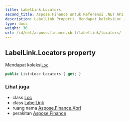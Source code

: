 ```yaml
---
title: LabelLink.Locators
second_title: Aspose.Finance untuk Referensi .NET API
description: LabelLink Properti. Mendapat koleksiLoc .
type: docs
weight: 30
url: /id/net/aspose.finance.xbrl/labellink/locators/
---
```

## LabelLink.Locators property

Mendapat koleksi[`Loc`](../../loc/) .

```csharp
public List<Loc> Locators { get; }
```

### Lihat juga

* class [Loc](../../loc/)
* class [LabelLink](../)
* ruang nama [Aspose.Finance.Xbrl](../../labellink/)
* perakitan [Aspose.Finance](../../../)


